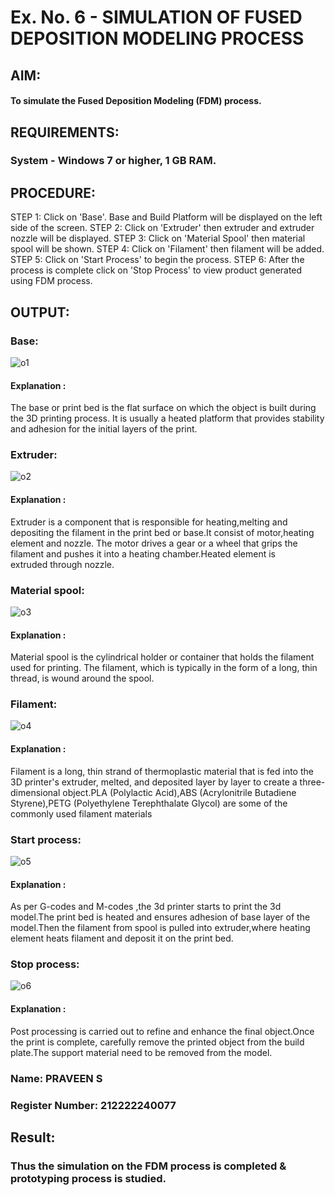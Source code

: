 # Ex. No. 6 - SIMULATION OF FUSED DEPOSITION MODELING PROCESS

## AIM:
#### To simulate the Fused Deposition Modeling (FDM) process.

## REQUIREMENTS:
### System - Windows 7 or higher, 1 GB RAM.

## PROCEDURE:
STEP 1: Click on 'Base'. Base and Build Platform will be displayed on the left side of the screen.
STEP 2: Click on 'Extruder' then extruder and extruder nozzle will be displayed.
STEP 3: Click on 'Material Spool' then material spool will be shown.
STEP 4: Click on 'Filament' then filament will be added.
STEP 5: Click on 'Start Process' to begin the process.
STEP 6: After the process is complete click on 'Stop Process' to view product generated using FDM process.

## OUTPUT:
### Base:
![o1](https://github.com/LATHIKESHWARAN/Ex.-No---6.-SIMULATION-OF-FUSED-DEPOSITION-MODELING-PROCESS/assets/119393556/ab40b42e-bc85-46f3-b36d-037a4a8269cb)

#### Explanation :
The base or print bed is the flat surface on which the object is built during the 3D printing process. It is usually a heated platform that provides stability and adhesion for the initial layers of the print.
### Extruder:
![o2](https://github.com/LATHIKESHWARAN/Ex.-No---6.-SIMULATION-OF-FUSED-DEPOSITION-MODELING-PROCESS/assets/119393556/d9cfed2b-d34b-424c-a5d4-6983c02e3e64)

#### Explanation :

Extruder is a component that is responsible for heating,melting and depositing the filament in the  print bed or base.It consist of motor,heating element and nozzle. The motor drives a gear or a wheel that grips the filament and pushes it into a heating chamber.Heated element is extruded through nozzle.

### Material spool:

![o3](https://github.com/LATHIKESHWARAN/Ex.-No---6.-SIMULATION-OF-FUSED-DEPOSITION-MODELING-PROCESS/assets/119393556/1d5e8176-03c0-4bf9-93d4-7d75dd8e28c1)

#### Explanation :

Material spool is the cylindrical holder or container that holds the filament used for printing. The filament, which is typically in the form of a long, thin thread, is wound around the spool.

### Filament:

![o4](https://github.com/LATHIKESHWARAN/Ex.-No---6.-SIMULATION-OF-FUSED-DEPOSITION-MODELING-PROCESS/assets/119393556/72edaa7b-ac76-4078-9fbb-c87e253627fe)

#### Explanation :

Filament is a long, thin strand of thermoplastic material that is fed into the 3D printer's extruder, melted, and deposited layer by layer to create a three-dimensional object.PLA (Polylactic Acid),ABS (Acrylonitrile Butadiene Styrene),PETG (Polyethylene Terephthalate Glycol) are some of the commonly used filament materials

### Start process:

![o5](https://github.com/LATHIKESHWARAN/Ex.-No---6.-SIMULATION-OF-FUSED-DEPOSITION-MODELING-PROCESS/assets/119393556/c3e254e1-f7e8-45b3-ac83-14f08a8644a6)

#### Explanation :

As per G-codes and M-codes ,the 3d printer starts to print the 3d model.The print bed is heated and ensures adhesion of base layer of the model.Then the  filament from spool is pulled into extruder,where heating element heats filament and deposit it on the print bed.

### Stop process:

![o6](https://github.com/LATHIKESHWARAN/Ex.-No---6.-SIMULATION-OF-FUSED-DEPOSITION-MODELING-PROCESS/assets/119393556/948fd88c-8486-4ebc-a36e-11071c7fb29b)

#### Explanation :

Post processing is carried out to refine and enhance the final object.Once the print is complete, carefully remove the printed object from the build plate.The support material need to be removed from the model.

### Name: PRAVEEN S
### Register Number: 212222240077

## Result:
### Thus the simulation on the FDM process is completed & prototyping process is studied.
